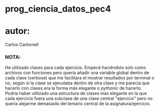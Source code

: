 # prog_ciencia_datos_pec4

# autor:
Carlos Carbonell

### NOTA:

He utilizado clases para cada ejercicio. Empecé haciéndolo solo como archivos con funciones pero quería añadir una variable global dentro de cada clase (verbose) que me facilitara el mostrar resultados por terminal o no, según si la clase se ejecutaba dentro de otra clase y me parecía que hacerlo con clases era la forma más elegante o *pythonic* de hacerlo.  
Podría haber utilizado una estructura de clases más elegante en la que cada ejercicio fuera una subclase de una clase central "ejercicio" pero no quería alejarme demasiado del temario central de la asignatura/ejercicio.